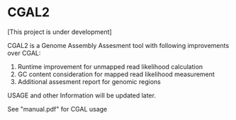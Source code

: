 # CGAL2

[This project is under development]

CGAL2 is a Genome Assembly Assesment tool with following improvements over CGAL:

1. Runtime improvement for unmapped read likelihood calculation
2. GC content consideration for mapped read likelihood measurement
3. Additional assesment report for genomic regions

USAGE and other Information will be updated later.

See "manual.pdf" for CGAL usage

